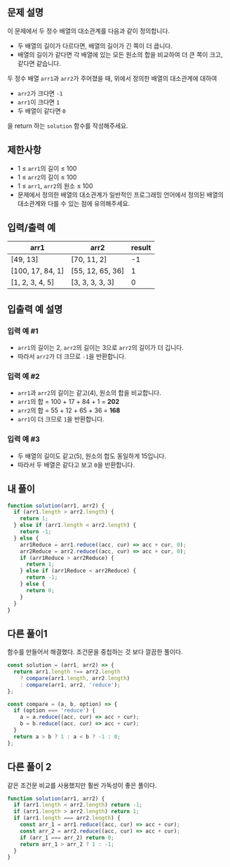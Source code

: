 ## 문제 설명

이 문제에서 두 정수 배열의 대소관계를 다음과 같이 정의합니다.

- 두 배열의 길이가 다르다면, 배열의 길이가 긴 쪽이 더 큽니다.
- 배열의 길이가 같다면 각 배열에 있는 모든 원소의 합을 비교하여 더 큰 쪽이 크고, 같다면 같습니다.

두 정수 배열 `arr1`과 `arr2`가 주어졌을 때, 위에서 정의한 배열의 대소관계에 대하여

- `arr2`가 크다면 `-1`
- `arr1`이 크다면 `1`
- 두 배열이 같다면 `0`

을 return 하는 `solution` 함수를 작성해주세요.

## 제한사항

- 1 ≤ `arr1`의 길이 ≤ 100
- 1 ≤ `arr2`의 길이 ≤ 100
- 1 ≤ `arr1`, `arr2`의 원소 ≤ 100
- 문제에서 정의한 배열의 대소관계가 일반적인 프로그래밍 언어에서 정의된 배열의 대소관계와 다를 수 있는 점에 유의해주세요.

## 입력/출력 예

| arr1             | arr2             | result |
| ---------------- | ---------------- | ------ |
| [49, 13]         | [70, 11, 2]      | -1     |
| [100, 17, 84, 1] | [55, 12, 65, 36] | 1      |
| [1, 2, 3, 4, 5]  | [3, 3, 3, 3, 3]  | 0      |

## 입출력 예 설명

### 입력 예 #1

- `arr1`의 길이는 2, `arr2`의 길이는 3으로 `arr2`의 길이가 더 깁니다.
- 따라서 `arr2`가 더 크므로 `-1`을 반환합니다.

### 입력 예 #2

- `arr1`과 `arr2`의 길이는 같고(4), 원소의 합을 비교합니다.
- `arr1`의 합 = 100 + 17 + 84 + 1 = **202**
- `arr2`의 합 = 55 + 12 + 65 + 36 = **168**
- `arr1`이 더 크므로 `1`을 반환합니다.

### 입력 예 #3

- 두 배열의 길이도 같고(5), 원소의 합도 동일하게 15입니다.
- 따라서 두 배열은 같다고 보고 `0`을 반환합니다.

## 내 풀이

```js
function solution(arr1, arr2) {
  if (arr1.length > arr2.length) {
    return 1;
  } else if (arr1.length < arr2.length) {
    return -1;
  } else {
    arr1Reduce = arr1.reduce((acc, cur) => acc + cur, 0);
    arr2Reduce = arr2.reduce((acc, cur) => acc + cur, 0);
    if (arr1Reduce > arr2Reduce) {
      return 1;
    } else if (arr1Reduce < arr2Reduce) {
      return -1;
    } else {
      return 0;
    }
  }
}
```

## 다른 풀이1

함수를 만들어서 해결했다. 조건문을 중첩하는 것 보다 깔끔한 풀이다.

```js
const solution = (arr1, arr2) => {
  return arr1.length !== arr2.length
    ? compare(arr1.length, arr2.length)
    : compare(arr1, arr2, 'reduce');
};

const compare = (a, b, option) => {
  if (option === 'reduce') {
    a = a.reduce((acc, cur) => acc + cur);
    b = b.reduce((acc, cur) => acc + cur);
  }
  return a > b ? 1 : a < b ? -1 : 0;
};
```

## 다른 풀이 2

같은 조건문 비교를 사용했지만 훨씬 가독성이 좋은 풀이다.

```js
function solution(arr1, arr2) {
  if (arr1.length < arr2.length) return -1;
  if (arr1.length > arr2.length) return 1;
  if (arr1.length === arr2.length) {
    const arr_1 = arr1.reduce((acc, cur) => acc + cur);
    const arr_2 = arr2.reduce((acc, cur) => acc + cur);
    if (arr_1 === arr_2) return 0;
    return arr_1 > arr_2 ? 1 : -1;
  }
}
```
